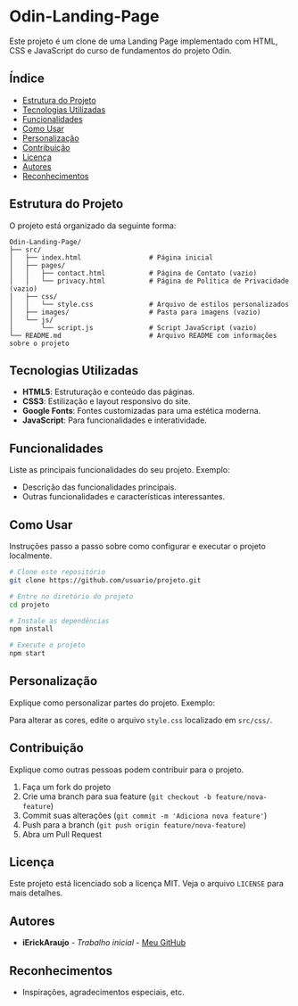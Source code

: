 # Odin-Landing-Page

Este projeto é um clone de uma Landing Page implementado com HTML, CSS e JavaScript do curso de fundamentos do projeto Odin.

## Índice

- [Estrutura do Projeto](#estrutura-do-projeto)
- [Tecnologias Utilizadas](#tecnologias-utilizadas)
- [Funcionalidades](#funcionalidades)
- [Como Usar](#como-usar)
- [Personalização](#personalização)
- [Contribuição](#contribuição)
- [Licença](#licença)
- [Autores](#autores)
- [Reconhecimentos](#reconhecimentos)

## Estrutura do Projeto

O projeto está organizado da seguinte forma:

```plaintext
Odin-Landing-Page/
├── src/
│   ├── index.html                 # Página inicial
│   ├── pages/
│   │   ├── contact.html           # Página de Contato (vazio)
│   │   └── privacy.html           # Página de Política de Privacidade (vazio)
│   ├── css/
│   │   └── style.css              # Arquivo de estilos personalizados
│   ├── images/                    # Pasta para imagens (vazio)
│   └── js/
│       └── script.js              # Script JavaScript (vazio)
└── README.md                      # Arquivo README com informações sobre o projeto
```

## Tecnologias Utilizadas

- **HTML5**: Estruturação e conteúdo das páginas.
- **CSS3**: Estilização e layout responsivo do site.
- **Google Fonts**: Fontes customizadas para uma estética moderna.
- **JavaScript**: Para funcionalidades e interatividade.

## Funcionalidades

Liste as principais funcionalidades do seu projeto. Exemplo:

- Descrição das funcionalidades principais.
- Outras funcionalidades e características interessantes.

## Como Usar

Instruções passo a passo sobre como configurar e executar o projeto localmente.

```sh
# Clone este repositório
git clone https://github.com/usuario/projeto.git

# Entre no diretório do projeto
cd projeto

# Instale as dependências
npm install

# Execute o projeto
npm start
```

## Personalização

Explique como personalizar partes do projeto. Exemplo:

Para alterar as cores, edite o arquivo `style.css` localizado em `src/css/`.

## Contribuição

Explique como outras pessoas podem contribuir para o projeto.

1. Faça um fork do projeto
2. Crie uma branch para sua feature (`git checkout -b feature/nova-feature`)
3. Commit suas alterações (`git commit -m 'Adiciona nova feature'`)
4. Push para a branch (`git push origin feature/nova-feature`)
5. Abra um Pull Request

## Licença

Este projeto está licenciado sob a licença MIT. Veja o arquivo `LICENSE` para mais detalhes.

## Autores

- **iErickAraujo** - _Trabalho inicial_ - [Meu GitHub](https://github.com/iErickAraujo)

## Reconhecimentos

- Inspirações, agradecimentos especiais, etc.
